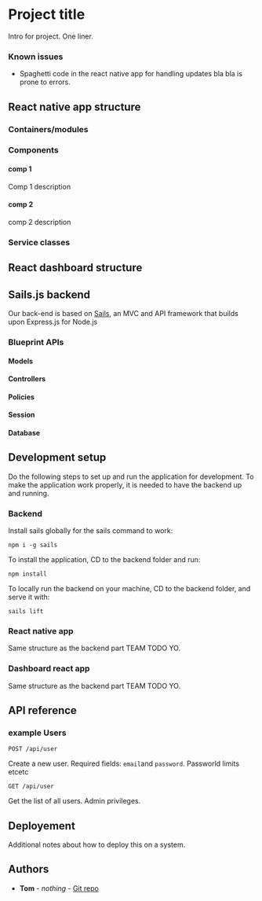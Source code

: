 # Project title

Intro for project. One liner.

### Known issues
* Spaghetti code in the react native app for handling updates bla bla is prone to errors.

## React native app structure

### Containers/modules

### Components
#### comp 1
Comp 1 description
#### comp 2
comp 2 description
### Service classes

## React dashboard structure

## Sails.js backend
Our back-end is based on [Sails](https://sailsjs.com/), an MVC and API framework that builds upon Express.js for Node.js

### Blueprint APIs
#### Models
#### Controllers
#### Policies
#### Session
#### Database

## Development setup
Do the following steps to set up and run the application for development. To make the application work properly, it is needed to have the backend up and running.
### Backend
Install sails globally for the sails command to work:
```
npm i -g sails
```
To install the application, CD to the backend folder and run:
```
npm install
```
To locally run the backend on your machine, CD to the backend folder, and serve it with:
```
sails lift
```

### React native app
Same structure as the backend part TEAM TODO YO.

### Dashboard react app
Same structure as the backend part TEAM TODO YO.

## API reference
### example Users
```
POST /api/user
```
Create a new user. Required fields: `email`and `password`.
Passworld limits etcetc
```
GET /api/user
```
Get the list of all users. Admin privileges. 

## Deployement
Additional notes about how to deploy this on a system.

## Authors
* **Tom** - *nothing* - [Git repo](https://google.com)